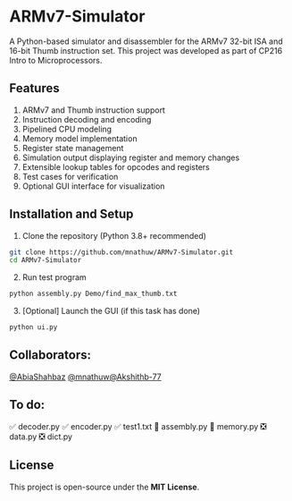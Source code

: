 # ARMv7-Simulator

A Python-based simulator and disassembler for the ARMv7 32-bit ISA and 16-bit Thumb instruction set. This project was developed as part of CP216 Intro to Microprocessors.

## Features

1. ARMv7 and Thumb instruction support
2. Instruction decoding and encoding
3. Pipelined CPU modeling
4. Memory model implementation
5. Register state management
6. Simulation output displaying register and memory changes
7. Extensible lookup tables for opcodes and registers
8. Test cases for verification
9. Optional GUI interface for visualization

## Installation and Setup

1. Clone the repository (Python 3.8+ recommended)
```bash
git clone https://github.com/mnathuw/ARMv7-Simulator.git
cd ARMv7-Simulator
```
2. Run test program
```bash
python assembly.py Demo/find_max_thumb.txt
```
3. [Optional] Launch the GUI (if this task has done)
```bash
python ui.py
```
## Collaborators:
[@AbiaShahbaz](https://github.com/AbiaShahbaz) [@mnathuw](https://github.com/mnathuw)[@Akshithb-77](https://github.com/Akshithb-77)

## To do:
✅ decoder.py
✅ encoder.py
✅ test1.txt
🚧 assembly.py
🚧 memory.py
❎ data.py
❎ dict.py

## License
This project is open-source under the **MIT License**.
